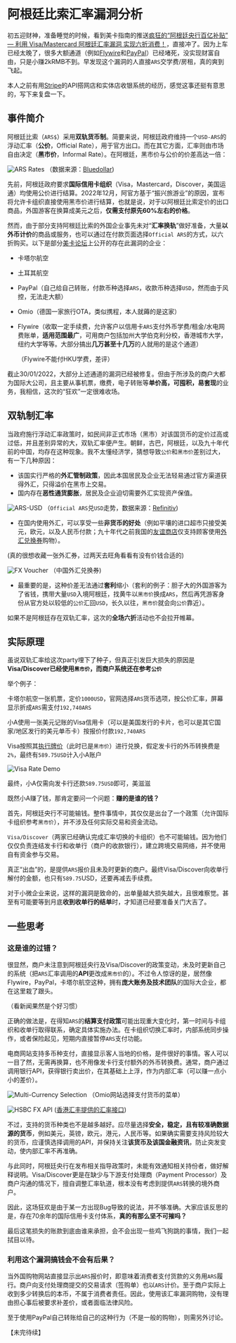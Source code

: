 # 阿根廷比索汇率漏洞分析

初五迎财神，准备睡觉的时候，看到美卡指南的推送[疯狂的“阿根廷央行百亿补贴” — 利用 Visa/Mastercard 阿根廷汇率漏洞 实现六折消费！](https://www.uscreditcardguide.com/fengkuangdeagentingyangxingbaiyibutie-liyong-visa-mastercard-agentinghuishuailoudong-shixianba/)，直接冲了。因为上车已经太晚了，很多大额通道（例如[Flywire](https://www.flywire.com/)和[PayPal](https://paypal.com/)）已经堵死，没实现财富自由，只是小赚2kRMB不到。早发现这个漏洞的人直接`ARS`交学费/房租，真的爽到飞起。

本人之前有用[Stripe](https://stripe.com/en-gb-hk)的API搭网店和实体店收银系统的经历，感觉这事还挺有意思的，写下来复盘一下。

## 事件简介

阿根廷比索（`ARS$`）采用**双轨货币制**。简要来说，阿根廷政府维持一个`USD-ARS`的浮动汇率（**公价**，Official Rate），用于官方出口。而在其它方面，汇率则由市场自由决定（**黑市价**，Informal Rate）。在阿根廷，黑市价与公价的价差高达一倍：

![ARS Rates](./img/rates.png)
（数据来源：[Bluedollar](https://bluedollar.net/))

先前，阿根廷政府要求**国际信用卡组织**（Visa，Mastercard，Discover，美国运通）均使用公价进行结算。2022年12月，阿官方基于“振兴旅游业”的原因，宣布将允许卡组织直接使用黑市价进行结算，也就是说，对于以阿根廷比索定价的出口商品，外国游客在换算成美元之后，**仅需支付原先60%左右的价格**。

然而，由于部分支持阿根廷比索的外国企业事先未对“**汇率换轨**”做好准备，大量**以外币计价**的商品或服务，也可以通过在付款页面选择`Official ARS`的方式，以六折购买。以下是部分[美卡论坛](https://www.uscardforum.com/t/topic/132382)上公开的存在此漏洞的企业：

- 卡塔尔航空
- 土耳其航空
- PayPal（自己给自己转账，付款币种选择`ARS`，收款币种选择`USD`，然而由于风控，无法走大额）
- Omio（德国一家旅行OTA，类似携程，本人就薅的是这家）
- Flywire（收取一定手续费，允许客户以信用卡`ARS`支付外币学费/租金/水电网费账单，**适用范围最广**，可用商户包括加州大学伯克利分校，香港城市大学，纽约大学等等。大部分搞出**几万甚至十几万**的人就用的是这个通道）

  （Flywire不能付HKU学费，差评）

截止30/01/2022，大部分上述通道的漏洞已经被修复。但由于所涉及的商户大都为国际大公司，且主要从事机票，缴费，电子转账等**单价高，可囤积，易套现**的业务，我相信，这次的“狂欢”一定很难收场。

## 双轨制汇率

当政府施行浮动汇率政策时，如民间非正式市场（黑市）对该国货币的定价过高或过低，并且差别异常的大，双轨汇率便产生。朝鲜，古巴，阿根廷，以及九十年代前的中国，均存在这种现象。我不太懂经济学，猜想导致`公价`和`黑市价`差别过大，有一下几种原因：

- 该国实行严格的**外汇管制政策**，因此本国居民及企业无法轻易通过官方渠道获得外汇，只得溢价在黑市上交易。
- 国内存在**恶性通货膨胀**，居民及企业迫切需要外汇实现资产保值。

![ARS-USD](./img/ARS_USD_Official.png)
（`Official ARS`兑`USD`走势，数据来源：[Refinitiv](https://www.refinitiv.com/en))

- 在国内使用外汇，可以享受一些**非货币的好处**（例如平壤的进口超市只接受美元，欧元，以及人民币付款；九十年代之前我国的[友谊商店](https://baike.baidu.com/item/%E5%8F%8B%E8%B0%8A%E5%95%86%E5%BA%97/5235874)仅支持顾客使用[外汇兑换券](https://baike.baidu.com/item/%E5%A4%96%E6%B1%87%E5%88%B8/639104)购物）。

(真的很想收藏一张外汇券，过两天去旺角看看有没有价钱合适的)

![FX Voucher](./img/fx_voucher.png)
（中国外汇兑换券)

- 最重要的是，这种价差无法通过**套利**缩小（套利的例子：胆子大的外国游客为了省钱，携带大量`USD`入境阿根廷，找黄牛以`黑市价`换成`ARS`，然后再凭游客身份从官方处以较低的`公价`汇回`USD`，长久以往，`黑市价`就会向`公价`靠近）。

如果不是阿根廷存在双轨汇率，这次的**全场六折**活动也不会拉开帷幕。

## 实际原理

虽说双轨汇率给这次party埋下了种子，但真正引发巨大损失的原因是**Visa/Discover已经使用`黑市价`，而商户系统还在参考`公价`**

举个例子：

卡塔尔航空一张机票，定价`1000USD`，官网选择`ARS`货币选项，按公价汇率，屏幕显示折成`ARS`需支付`192,740ARS`

小A使用一张美元记账的Visa信用卡（可以是美国发行的卡片，也可以是其它国家/地区发行的美元单币卡）按报价付款`192,740ARS`

Visa按照其[执行牌价](https://www.visa.co.uk/support/consumer/travel-support/exchange-rate-calculator.html)（此时已是`黑市价`）进行兑换，假定发卡行的外币转换费是`2%`，最终有`589.75USD`计入小A账户

![Visa Rate Demo](./img/visa_rate_demo.png)

最终，小A仅需向发卡行还款`589.75USD`即可，美滋滋

既然小A赚了钱，那肯定要问一个问题：**赚的是谁的钱？**

首先，阿根廷央行不可能输钱。整件事情中，其仅仅是出台了一个政策（允许国际卡组织参考`黑市价`），并不涉及任何实际交易和资金流动。

`Visa/Discover`（两家已经确认完成汇率切换的卡组织）也不可能输钱。因为他们仅仅负责连结发卡行和收单行（商户的收款银行），建立跨境交易网络，并不使用自有资金参与交易。

真正“出血”的，是提供`ARS`报价且未及时更新的商户。最终Visa/Discover向收单行解付的金额，也只有`589.75`USD，还要再减去手续费。

对于小微企业来说，这样的漏洞是致命的，出单量越大损失越大，且很难察觉。甚至有可能要等到月底**收到收单行的结单**时，才知道已经要准备关门大吉了。

## 一些思考

### 这是谁的过错？

很显然，商户未注意到阿根廷央行及Visa/Discover的政策变动，未及时更新自己的系统（把`ARS`汇率调用的**API**更改成`黑市价`的）。不过令人惊讶的是，居然像Flywire，PayPal，卡塔尔航空这种，拥有**庞大账务及技术团队**的国际大企业，都在这里栽了跟头。

（看新闻果然是个好习惯）

正确的做法是，在得知`ARS`的**结算支付政策**可能出现重大变化时，第一时间与卡组织和收单行取得联系，确定具体实施办法。在卡组织切换汇率时，内部系统同步操作，或者保险起见，短期内直接暂停`ARS`支付功能。

电商网站支持多币种支付，直接显示客人当地的价格，是件很好的事情。客人可以一目了然，无需再换算，也不用像发卡行支付额外的外币转换费。通常，商户通过调用银行API，获得银行卖出价，在其基础上上浮，作为内部汇率（可以赚一点小小的差价）。

![Multi-Currency Selection](./img/currency_sel.png)
（Omio网站选择支付货币的菜单）

![HSBC FX API](./img/hsbc_api.png)
([香港汇丰提供的汇率接口](https://developer.hsbc.com.hk/))

不过，支持的货币种类也不是越多越好。应尽量选择**安全，稳定，且有较准确数据源的货币**，例如美元，英镑，欧元，港元，人民币等。如果确实需要支持风险较大的货币，应谨慎选择调用的API，并保持关注**该货币及该国金融资讯**，防止突发变动，使内部汇率不再准确。

与此同时，阿根廷央行在发布相关指导政策时，未能有效通知相关持份者，做好解释说明。Visa/Discover更是在缺少与下游支付处理商（Payment Processor）及商户沟通的情况下，擅自调整汇率轨道，根本没有考虑到提供`ARS`转换的境外商户。

因此，这场狂欢是由于某一方出现Bug导致的说法，并不够准确。大家应该反思的是，存在70余年的国际信用卡支付体系，**真的有那么坚不可摧吗？**

最后这笔损失的账款到底由谁来承担，会不会出现一些鸡飞狗跳的事情，我们一起拭目以待。

### 利用这个漏洞搞钱会不会有后果？

当外国购物网站直接显示出`ARS`报价时，即意味着消费者支付货款的义务用`ARS`履行。商户向支付处理商提交的交易请求（签购单）也以`ARS`计价。至于商户实际上收到多少转换后的本币，不属于消费者责任。因此，使用该汇率漏洞购物，没有理由担心事后被要求补差价，或者面临法律风险。

至于使用PayPal自己转账给自己的这种行为（不是一般的购物），则需另外讨论。

【未完待续】

